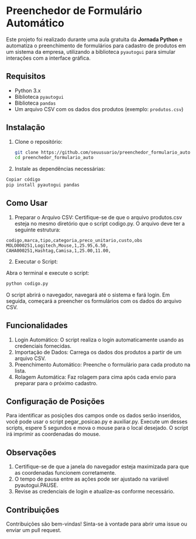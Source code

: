 # Preenchedor de Formulário Automático

Este projeto foi realizado durante uma aula gratuita da **Jornada Python** e automatiza o preenchimento de formulários para cadastro de produtos em um sistema da empresa, utilizando a biblioteca `pyautogui` para simular interações com a interface gráfica.

## Requisitos

- Python 3.x
- Biblioteca `pyautogui`
- Biblioteca `pandas`
- Um arquivo CSV com os dados dos produtos (exemplo: `produtos.csv`)

## Instalação

1. Clone o repositório:
   ```bash
   git clone https://github.com/seuusuario/preenchedor_formulario_auto.git
   cd preenchedor_formulario_auto
   ```

2. Instale as dependências necessárias:
  ```bash
  Copiar código
  pip install pyautogui pandas
  ```

## Como Usar

1. Preparar o Arquivo CSV: Certifique-se de que o arquivo produtos.csv esteja no mesmo diretório que o script codigo.py. O arquivo deve ter a seguinte estrutura:
  ```
  codigo,marca,tipo,categoria,preco_unitario,custo,obs
  MOLO000251,Logitech,Mouse,1,25.95,6.50,
  CAHA000251,Hashtag,Camisa,1,25.00,11.00,
  ```
2. Executar o Script:

Abra o terminal e execute o script:
  ```bash
  python codigo.py
  ```
O script abrirá o navegador, navegará até o sistema e fará login. Em seguida, começará a preencher os formulários com os dados do arquivo CSV.

## Funcionalidades

1. Login Automático: O script realiza o login automaticamente usando as credenciais fornecidas.
2. Importação de Dados: Carrega os dados dos produtos a partir de um arquivo CSV.
3. Preenchimento Automático: Preenche o formulário para cada produto na lista.
4. Rolagem Automática: Faz rolagem para cima após cada envio para preparar para o próximo cadastro.

## Configuração de Posições

Para identificar as posições dos campos onde os dados serão inseridos, você pode usar o script pegar_posicao.py e auxiliar.py. 
Execute um desses scripts, espere 5 segundos e mova o mouse para o local desejado. O script irá imprimir as coordenadas do mouse.

## Observações

1. Certifique-se de que a janela do navegador esteja maximizada para que as coordenadas funcionem corretamente.
2. O tempo de pausa entre as ações pode ser ajustado na variável pyautogui.PAUSE.
3. Revise as credenciais de login e atualize-as conforme necessário.

## Contribuições

Contribuições são bem-vindas! Sinta-se à vontade para abrir uma issue ou enviar um pull request.
